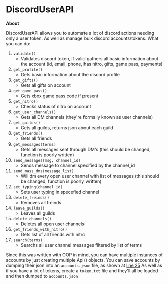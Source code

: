 # DiscordUserAPI

**About**

DiscordUserAPI allows you to automate a lot of discord actions needing only a user token. As well as manage bulk discord accounts/tokens.
What you can do:

1. `validate()`
	- Validates discord token, if valid gathers all basic information about the account (id, email, phone, has nitro, gifts, game pass, payments)
2. `get_profile()`
	- Gets basic information about the discord profile
3. `get_gifts()`
	- Gets all gifts on account
4. `get_game_pass()`
	- Gets xbox game pass code if present
5. `get_nitro()`
	- Checks status of nitro on account
6. `get_user_channels()`
	- Gets all DM channels (they're formally known as user channels)
7. `get_guilds()`
	- Gets all guilds, returns json about each guild
8. `get_friends()`
	- Gets all friends
9. `get_messages(terms)`
	- Gets all messages sent through DM's (this should be changed, function is poorly written)
10. `send_messages(msg, channel_id)`
	- Sends message to channel specified by the channel_id
11. `send_mass_dms(message_list)`
	- Will dm every open user channel with list of messages (this should be changed, function is poorly written)
12. `set_typing(channel_id)`
	- Sets user typing in specefied channel
13. `delete_freinds()`
	- Removes all freinds
14. `leave_guilds()`
	- Leaves all guilds
15. `delete_channels()`
	- Deletes all open user channels
16. `get_friends_with_nitro()`
	- Gets list of all friends with nitro
17. `search(terms)`
	- Searchs all user channel messages filtered by list of terms 


Since this was written with OOP in mind, you can have multiple instances of accounts by just creating multiple Api() objects.
You can save accounts by dumping their json into an `accounts.json` file, as shown at [line 25](https://github.com/NMan1/DiscordAPI/blob/3ccbddd4dacfab0020fad9a253d488d392f13694/main.py#L25)
As well as if you have a lot of tokens, create a `token.txt` file and they'll all be loaded and then dumped to `accounts.json`
